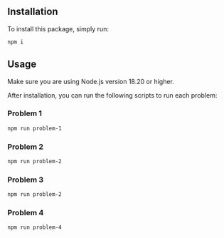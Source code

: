 ## Installation

To install this package, simply run:

```bash
npm i
```

## Usage

Make sure you are using Node.js version 18.20 or higher.

After installation, you can run the following scripts to run each problem:

### Problem 1
```bash
npm run problem-1
```

### Problem 2
```bash
npm run problem-2

```

### Problem 3
```bash
npm run problem-2
```

### Problem 4
```bash
npm run problem-4
```